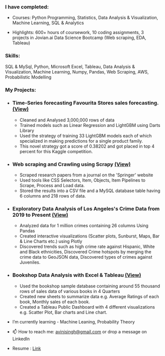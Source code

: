 ### I have completed: 
* Courses: Python Programming, Statistics, Data Analysis & Visualization, Machine Learning, SQL & Analytics

* Highlights: 600+ hours of coursework, 10 coding assignments, 3 projects in Jovian.ai Data Science Bootcamp (Web scraping, EDA, Tableau)

### Skills:
SQL & MySql, Python, Microsoft Excel, Tableau, Data Analysis & Visualization, Machine Learning, Numpy, Pandas, Web Scraping, AWS, Probabilistic Modelling

### My Projects:
* ### Time-Series forecasting Favourita Stores sales forecasting. [(View)](https://github.com/avsngh-git/Favorita-store-sales-prediction)
  * Cleaned and Analysed 3,000,000 rows of data
  * Trained models such as Linear Regression and LightGBM using Darts Library
  * Used the strategy of training 33 LightGBM models each of which specialized in making predictions for a single product family.
  * This novel strategy got a score of 0.38202 and got placed in top 4 percent for this Kaggle competition.
* ### Web scraping and Crawling using Scrapy [(View)](https://jovian.com/av-sngh/webscraping-using-scrapy)
  * Scraped research papers from a  journal on the 'Springer' website
  * Used tools like CSS Selectors, Item, Objects, Item Pipelines to Scrape, Process and Load data.
  * Stored the results into a CSV file and a MySQL database table having 6 columns and 218 rows of data.
* ### Exploratory Data Analysis of Los Angeles's Crime Data from 2019 to Present [(View)](https://jovian.com/av-sngh/la-crime-eda-c5275)
  * Analyzed data for 1 million crimes containing 26 columns Using Pandas
  * Created interactive visualizations (Scatter plots, Sunburst, Maps, Bar & Line Charts etc.) using Plotly
  * Discovered trends such as high crime rate against Hispanic, White and Black ethnicities, Discovered Crime hotspots by merging the crime data to GeoJSON data, Discovered types of crimes against Juveniles.
* ### Bookshop Data Analysis with Excel & Tableau [(View)](https://public.tableau.com/app/profile/avinash.singh1590/viz/JovianTableauAssignment/Dashboard1)
  * Used the bookshop sample database containing around 55 thousand rows of sales data of various books in 4 Quarters
  * Created new sheets to summarize data e.g. Average Ratings of each book, Monthly sales of each book.
  * Created a Tableau Public Dashboard with 4 different visualizations e.g. Scatter Plot, Bar charts and Line chart.

* I’m currently learning - Machine Leaning, Probability Theory
* 📫 How to reach me: avinjsingh@gmail.com or drop a message on LinkedIn
* Resume : [Link](https://docs.google.com/document/d/1E7sbDssdJGfxBRsDf7lVSVmYLcGTl5C3fXIiUUIzc_s/edit)
<!--
**avsngh-git/avsngh-git** is a ✨ _special_ ✨ repository because its `README.md` (this file) appears on your GitHub profile.

Here are some ideas to get you started:

- 🔭 I’m currently working on ...
- 🌱 I’m currently learning ...
- 👯 I’m looking to collaborate on ...
- 🤔 I’m looking for help with ...
- 💬 Ask me about ...
- 📫 How to reach me: ...
- 😄 Pronouns: ...
- ⚡ Fun fact: ...
-->
